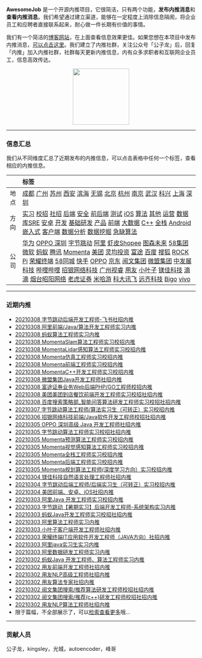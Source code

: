 
 

**AwesomeJob** 是一个开源内推项目，它很简洁，只有两个功能，**发布内推消息**和**查看内推消息**。我们希望通过建立渠道，能够在一定程度上消除信息隔阂，将企业员工和应聘者直接联系起来，耐心做一件长期有价值的事情。

我们有一个简洁的[博客网站](https://awesomejob.gitee.io/)，在上面查看信息效果更佳。如果您想在本项目中发布内推消息，[可以点击这里](https://wj.qq.com/s2/8043669/40c0)。我们建立了内推社群，关注公众号「公子龙」后，回复「内推」加入内推社群，社群每天更新内推信息，内有众多求职者和互联网企业员工，信息高效传达。

<div align=center><img src="https://img-blog.csdnimg.cn/20210306220847278.jpg?x-oss-process=type_ZmFuZ3poZW5naGVpdGk,shadow_10,text_aHR0cHM6Ly9ibG9nLmNzZG4ubmV0L0RvSmludGlhbg==,size_16,color_FFFFFF,t_70#pic_center" width="150"/></div>


--- 
### 信息汇总

我们从不同维度汇总了近期发布的内推信息，可以点击表格中任何一个标签，查看相应的内推信息。

||标签|
|:---:|:---|
|地点|[成都](https://awesomejob.gitee.io/tags/成都)  [广州](https://awesomejob.gitee.io/tags/广州)  [苏州](https://awesomejob.gitee.io/tags/苏州)  [西安](https://awesomejob.gitee.io/tags/西安)  [滨海](https://awesomejob.gitee.io/tags/滨海)  [无锡](https://awesomejob.gitee.io/tags/无锡)  [北京](https://awesomejob.gitee.io/tags/北京)  [杭州](https://awesomejob.gitee.io/tags/杭州)  [南京](https://awesomejob.gitee.io/tags/南京)  [武汉](https://awesomejob.gitee.io/tags/武汉)  [科兴](https://awesomejob.gitee.io/tags/科兴)  [上海](https://awesomejob.gitee.io/tags/上海)  [深圳](https://awesomejob.gitee.io/tags/深圳)|
|方向|[实习](https://awesomejob.gitee.io/series/实习)  [校招](https://awesomejob.gitee.io/series/校招)  [社招](https://awesomejob.gitee.io/series/社招)	[后端](https://awesomejob.gitee.io/categories/后端)  [安全](https://awesomejob.gitee.io/categories/安全)  [前后端](https://awesomejob.gitee.io/categories/前后端)  [测试](https://awesomejob.gitee.io/categories/测试)  [iOS](https://awesomejob.gitee.io/categories/ios)  [算法](https://awesomejob.gitee.io/categories/算法)  [其他](https://awesomejob.gitee.io/categories/其他)  [运营](https://awesomejob.gitee.io/categories/运营)  [数据库SRE](https://awesomejob.gitee.io/categories/数据库sre)  [安卓](https://awesomejob.gitee.io/categories/安卓)  [开发](https://awesomejob.gitee.io/categories/开发)  [基础研发](https://awesomejob.gitee.io/categories/基础研发)  [产品](https://awesomejob.gitee.io/categories/产品)  [前端](https://awesomejob.gitee.io/categories/前端)  [大数据](https://awesomejob.gitee.io/categories/大数据)  [C++](https://awesomejob.gitee.io/categories/c++)  [全栈](https://awesomejob.gitee.io/categories/全栈)  [Android](https://awesomejob.gitee.io/categories/android)  [嵌入式](https://awesomejob.gitee.io/categories/嵌入式)  [客户端](https://awesomejob.gitee.io/categories/客户端)  [数据分析](https://awesomejob.gitee.io/categories/数据分析)  [数据挖掘](https://awesomejob.gitee.io/categories/数据挖掘)  [急缺算法](https://awesomejob.gitee.io/categories/急缺算法)|
|公司|[华为](https://awesomejob.gitee.io/tags/华为)  [OPPO 深圳](https://awesomejob.gitee.io/tags/oppo-深圳)  [字节跳动](https://awesomejob.gitee.io/tags/字节跳动)  [阿里](https://awesomejob.gitee.io/tags/阿里)  [虾皮Shopee](https://awesomejob.gitee.io/tags/虾皮shopee)  [图森未来](https://awesomejob.gitee.io/tags/图森未来)  [58集团](https://awesomejob.gitee.io/tags/58集团)  [微软](https://awesomejob.gitee.io/tags/微软)  [蚂蚁](https://awesomejob.gitee.io/tags/蚂蚁)  [腾讯](https://awesomejob.gitee.io/tags/腾讯)  [Momenta](https://awesomejob.gitee.io/tags/momenta)  [美团](https://awesomejob.gitee.io/tags/美团)  [灵均投资](https://awesomejob.gitee.io/tags/灵均投资)  [富途](https://awesomejob.gitee.io/tags/富途)  [百度](https://awesomejob.gitee.io/tags/百度)  [搜狐](https://awesomejob.gitee.io/tags/搜狐)  [ROCK Pi](https://awesomejob.gitee.io/tags/rock-pi)  [荣耀终端](https://awesomejob.gitee.io/tags/荣耀终端)  [58同城](https://awesomejob.gitee.io/tags/58同城)  [快手](https://awesomejob.gitee.io/tags/快手)  [OPPO](https://awesomejob.gitee.io/tags/oppo)  [京东](https://awesomejob.gitee.io/tags/京东)  [阅文集团](https://awesomejob.gitee.io/tags/阅文集团)  [微盟集团](https://awesomejob.gitee.io/tags/微盟集团)  [中发展科技](https://awesomejob.gitee.io/tags/中发展科技)  [哔哩哔哩](https://awesomejob.gitee.io/tags/哔哩哔哩)  [招银网络科技](https://awesomejob.gitee.io/tags/招银网络科技)  [广州视睿](https://awesomejob.gitee.io/tags/广州视睿)  [用友](https://awesomejob.gitee.io/tags/用友)  [小叶子](https://awesomejob.gitee.io/tags/小叶子)  [镁佳科技](https://awesomejob.gitee.io/tags/镁佳科技)  [滴滴](https://awesomejob.gitee.io/tags/滴滴)  [烟台昭阳网络](https://awesomejob.gitee.io/tags/烟台昭阳网络)  [老虎证券](https://awesomejob.gitee.io/tags/老虎证券)  [米哈游](https://awesomejob.gitee.io/tags/米哈游)  [科大讯飞](https://awesomejob.gitee.io/tags/科大讯飞)  [远齐科技](https://awesomejob.gitee.io/tags/远齐科技)  [Bigo](https://awesomejob.gitee.io/tags/bigo)  [vivo](https://awesomejob.gitee.io/tags/vivo)|
--- 

### 近期内推 
- [20210308  字节跳动后端开发工程师-飞书社招内推](https://awesomejob.gitee.io/posts/jobs/job_107)
- [20210308  阿里前端/Java/算法开发工程师实习内推](https://awesomejob.gitee.io/posts/jobs/job_106)
- [20210308  蚂蚁算法工程师实习内推](https://awesomejob.gitee.io/posts/jobs/job_105)
- [20210308  MomentaSlam算法工程师实习校招内推](https://awesomejob.gitee.io/posts/jobs/job_104)
- [20210308  MomentaLidar感知算法工程师实习校招内推](https://awesomejob.gitee.io/posts/jobs/job_103)
- [20210308  Momenta仿真工程师实习校招内推](https://awesomejob.gitee.io/posts/jobs/job_102)
- [20210308  Momenta前端工程师实习校招内推](https://awesomejob.gitee.io/posts/jobs/job_101)
- [20210308  MomentaC++开发工程师实习校招内推](https://awesomejob.gitee.io/posts/jobs/job_100)
- [20210308  微盟集团Java开发工程师社招内推](https://awesomejob.gitee.io/posts/jobs/job_99)
- [20210308  富途证券业务Web后端PHP/GO工程师校招内推](https://awesomejob.gitee.io/posts/jobs/job_98)
- [20210308  美团美团到店餐饮前端开发工程师实习校招社招内推](https://awesomejob.gitee.io/posts/jobs/job_97)
- [20210308  百度搜索策略部_智能问答算法研发工程师实习校招社招内推](https://awesomejob.gitee.io/posts/jobs/job_96)
- [20210307  字节跳动算法工程师/算法实习生（可转正）实习校招内推](https://awesomejob.gitee.io/posts/jobs/job_95)
- [20210306  招银网络科技前端/Java软件开发工程师校招社招内推](https://awesomejob.gitee.io/posts/jobs/job_94)
- [20210305  OPPO 深圳高级 Java 开发工程师社招内推](https://awesomejob.gitee.io/posts/jobs/job_93)
- [20210305  字节跳动算法工程师实习校招社招内推](https://awesomejob.gitee.io/posts/jobs/job_92)
- [20210305  Momenta预测算法工程师实习校招内推](https://awesomejob.gitee.io/posts/jobs/job_91)
- [20210305  Momenta视觉感知算法工程师实习校招内推](https://awesomejob.gitee.io/posts/jobs/job_90)
- [20210305  Momenta全栈工程师实习校招内推](https://awesomejob.gitee.io/posts/jobs/job_89)
- [20210305  Momenta后端工程师实习校招内推](https://awesomejob.gitee.io/posts/jobs/job_88)
- [20210305  Momenta规划算法工程师(深度学习方向）实习校招内推](https://awesomejob.gitee.io/posts/jobs/job_87)
- [20210304  镁佳科技自然语言处理工程师社招内推](https://awesomejob.gitee.io/posts/jobs/job_86)
- [20210304  字节跳动后端工程师/后端实习生（可转正）实习校招内推](https://awesomejob.gitee.io/posts/jobs/job_85)
- [20210304  美团前端、安卓、iOS社招内推](https://awesomejob.gitee.io/posts/jobs/job_84)
- [20210303  阿里Java 开发工程师实习校招内推](https://awesomejob.gitee.io/posts/jobs/job_83)
- [20210303  字节跳动【暑期实习】后端开发工程师-系统架构实习内推](https://awesomejob.gitee.io/posts/jobs/job_82)
- [20210303  蚂蚁Java开发工程师实习校招社招内推](https://awesomejob.gitee.io/posts/jobs/job_81)
- [20210303  阿里算法工程师实习内推](https://awesomejob.gitee.io/posts/jobs/job_80)
- [20210303  小叶子客户端开发工程师社招内推](https://awesomejob.gitee.io/posts/jobs/job_79)
- [20210303  荣耀终端IT应用软件开发工程师（JAVA方向）社招内推](https://awesomejob.gitee.io/posts/jobs/job_78)
- [20210303  阿里java实习生实习内推](https://awesomejob.gitee.io/posts/jobs/job_77)
- [20210303  阿里数据研发工程师实习内推](https://awesomejob.gitee.io/posts/jobs/job_76)
- [20210302  蚂蚁Java 开发工程师、算法工程师实习内推](https://awesomejob.gitee.io/posts/jobs/job_75)
- [20210302  用友前端开发工程师社招内推](https://awesomejob.gitee.io/posts/jobs/job_74)
- [20210302  用友NLP高级工程师社招内推](https://awesomejob.gitee.io/posts/jobs/job_73)
- [20210302  用友算法专家社招内推](https://awesomejob.gitee.io/posts/jobs/job_72)
- [20210302  阅文集团搜索/推荐算法研发工程师校招社招内推](https://awesomejob.gitee.io/posts/jobs/job_71)
- [20210302  阅文集团搜索/推荐(c++)研发工程师校招社招内推](https://awesomejob.gitee.io/posts/jobs/job_70)
- [20210302  用友NLP算法工程师社招内推](https://awesomejob.gitee.io/posts/jobs/job_69)
- 限于篇幅，不全部展示了，可以[检索查看更多](https://awesomejob.gitee.io/)哦...
--- 
### 贡献人员
公子龙，kingsley，光城，autoencoder，峰哥